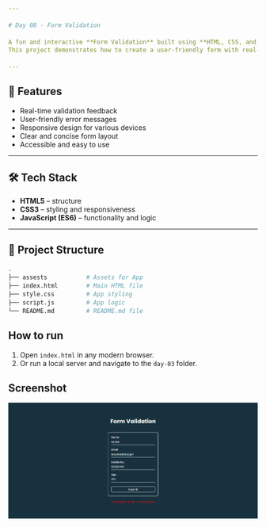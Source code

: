 ```yaml
---

# Day 08 - Form Validation

A fun and interactive **Form Validation** built using **HTML, CSS, and JavaScript**.
This project demonstrates how to create a user-friendly form with real-time validation feedback, ensuring that users input data correctly before submission.

---
```


## 🚀 Features
- Real-time validation feedback
- User-friendly error messages
- Responsive design for various devices
- Clear and concise form layout
- Accessible and easy to use

---

## 🛠️ Tech Stack
- **HTML5** – structure  
- **CSS3** – styling and responsiveness  
- **JavaScript (ES6)** – functionality and logic  

---

## 📂 Project Structure
```bash
.
├── assests           # Assets for App
├── index.html        # Main HTML file
├── style.css         # App styling
├── script.js         # App logic
└── README.md         # README.md file
```

## How to run
1. Open `index.html` in any modern browser.  
2. Or run a local server and navigate to the `day-03` folder.  

## Screenshot
![Day 08 Screenshot](./assets/day-08.png)